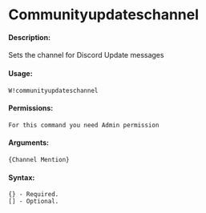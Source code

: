 # Communityupdateschannel

#### Description:

Sets the channel for Discord Update messages

#### Usage:

```
W!communityupdateschannel
```

#### Permissions:

```
For this command you need Admin permission
```

#### Arguments:

```
{Channel Mention}
```

#### Syntax:

```
{} - Required.
[] - Optional.
```
